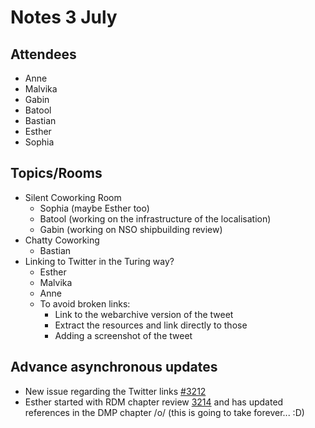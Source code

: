 # Notes 3 July

## Attendees

* Anne
* Malvika
* Gabin
* Batool
* Bastian
* Esther
* Sophia

## Topics/Rooms

* Silent Coworking Room
    * Sophia (maybe Esther too)
    * Batool (working on the infrastructure of the localisation)
    * Gabin (working on NSO shipbuilding review)
* Chatty Coworking
    * Bastian
* Linking to Twitter in the Turing way?
    * Esther
    * Malvika
    * Anne
    * To avoid broken links:
        * Link to the webarchive version of the tweet
        * Extract the resources and link directly to those
        * Adding a screenshot of the tweet

## Advance asynchronous updates

* New issue regarding the Twitter links [#3212](https://github.com/alan-turing-institute/the-turing-way/issues/3212)
* Esther started with RDM chapter review [3214](https://github.com/alan-turing-institute/the-turing-way/pull/3214) and has updated references in the DMP chapter /o/ (this is going to take forever... :D)
